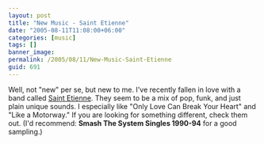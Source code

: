 ```yaml
---
layout: post
title: "New Music - Saint Etienne"
date: "2005-08-11T11:08:00+06:00"
categories: [music]
tags: []
banner_image: 
permalink: /2005/08/11/New-Music-Saint-Etienne
guid: 691
---
```


Well, not "new" per se, but new to me. I've recently fallen in love with a band called <a href="http://www.saintetienne.com/mainmenu.html">Saint Etienne</a>. They seem to be a mix of pop, funk, and just plain unique sounds. I especially like "Only Love Can Break Your Heart" and "Like a Motorway." If you are looking for something different, check them out. (I'd recommend: <b>Smash The System Singles 1990-94</b> for a good sampling.)